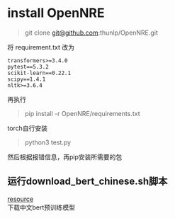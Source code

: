 # install OpenNRE
>git clone git@github.com:thunlp/OpenNRE.git

将 requirement.txt 改为
```
transformers>=3.4.0
pytest==5.3.2
scikit-learn==0.22.1
scipy==1.4.1
nltk>=3.6.4
```
再执行  
>pip install -r OpenNRE/requirements.txt

torch自行安装  

>python3 test.py

然后根据报错信息，再pip安装所需要的包

## 运行download_bert_chinese.sh脚本

[resource](https://huggingface.co/bert-base-chinese)  
下载中文bert预训练模型  